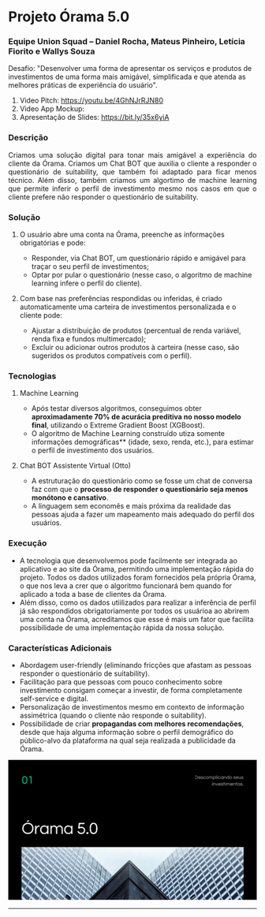 # Projeto Órama 5.0
### Equipe Union Squad – Daniel Rocha, Mateus Pinheiro, Letícia Fiorito e Wallys Souza
Desafio: "Desenvolver uma forma de apresentar os serviços e produtos de investimentos de uma forma mais amigável, simplificada e que atenda as melhores práticas de experiência do usuário".

1. Video Pitch: https://youtu.be/4GhNJrRJN80
2. Video App Mockup: 
3. Apresentação de Slides: https://bit.ly/35x6yiA

### **Descrição**

<p align="justify">
Criamos uma solução digital para tonar mais amigável a experiência do cliente da Órama. Criamos um Chat BOT que auxilia o cliente a responder o questionário de suitability, que também foi adaptado para ficar menos técnico. Além disso, também criamos um algortimo de machine learning que permite inferir o perfil de investimento mesmo nos casos em que o cliente prefere não responder o questionário de suitability.
</p>

### **Solução**

1. O usuário abre uma conta na Órama, preenche as informações obrigatórias e pode:
   - Responder, via Chat BOT, um questionário rápido e amigável para traçar o seu perfil de investimentos;
   - Optar por pular o questionário (nesse caso, o algoritmo de machine learning infere o perfil do cliente).

2. Com base nas preferências respondidas ou inferidas, é criado automaticamente uma carteira de investimentos personalizada e o cliente pode:
   - Ajustar a distribuição de produtos (percentual de renda variável, renda fixa e fundos multimercado);
   - Excluir ou adicionar outros produtos à carteira (nesse caso, são sugeridos os produtos compatíveis com o perfil).
  
### **Tecnologias**

1. Machine Learning
   - Após testar diversos algoritmos, conseguimos obter **aproximadamente 70% de acurácia preditiva no nosso modelo final**, utilizando o Extreme Gradient Boost (XGBoost). 
   - O algoritmo de Machine Learning construído utiza somente informações demográficas** (idade, sexo, renda, etc.), para estimar o perfil de investimento dos usuários.

2. Chat BOT Assistente Virtual (Otto)
   - A estruturação do questionário como se fosse um chat de conversa faz com que o **processo de responder o questionário seja menos monótono e cansativo**.
   - A linguagem sem economês e mais próxima da realidade das pessoas ajuda a fazer um mapeamento mais adequado do perfil dos usuários.

### **Execução**

- A tecnologia que desenvolvemos pode facilmente ser integrada ao aplicativo e ao site da Órama, permitindo uma implementação rápida do projeto. Todos os dados utilizados foram fornecidos pela própria Órama, o que nos leva a crer que o algoritmo funcionará bem quando for aplicado a toda a base de clientes da Órama.
- Além disso, como os dados utiilizados para realizar a inferência de perfil já são respondidos obrigatoriamente por todos os usuárioa ao abrirem uma conta na Órama, acreditamos que esse é mais um fator que facilita possibilidade de uma implementação rápida da nossa solução.

### **Características Adicionais**

- Abordagem user-friendly (eliminando fricções que afastam as pessoas responder o questionário de suitability).
- Facilitação para que pessoas com pouco conhecimento sobre investimento consigam começar a investir, de forma completamente self-service e digital.
- Personalização de investimentos mesmo em contexto de informação assimétrica (quando o cliente não responde o suitability).
- Possibilidade de criar **propagandas com melhores recomendações**, desde que haja alguma informação sobre o perfil demográfico do público-alvo da plataforma na qual seja realizada a publicidade da Órama. 


<img src="https://github.com/danielnrocha/MegaHackOrama/blob/master/logo.png" width="900">

----------
